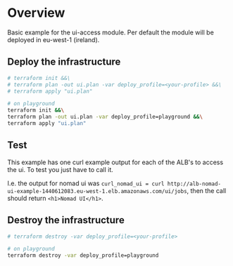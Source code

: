 # Overview

Basic example for the ui-access module.
Per default the module will be deployed in eu-west-1 (ireland).

## Deploy the infrastructure

```bash
# terraform init &&\
# terraform plan -out ui.plan -var deploy_profile=<your-profile> &&\
# terraform apply "ui.plan"

# on playground
terraform init &&\
terraform plan -out ui.plan -var deploy_profile=playground &&\
terraform apply "ui.plan"
```

## Test

This example has one curl example output for each of the ALB's to access the ui. To test you just have to call it.

I.e. the output for nomad ui was ```curl_nomad_ui = curl http://alb-nomad-ui-example-1440612083.eu-west-1.elb.amazonaws.com/ui/jobs```, then the call should return ```<h1>Nomad UI</h1>```.

## Destroy the infrastructure

```bash
# terraform destroy -var deploy_profile=<your-profile>

# on playground
terraform destroy -var deploy_profile=playground
```